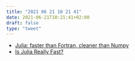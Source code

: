 ```yaml
---
title: "2021 06 21 10 21 41"
date: 2021-06-21T10:21:41+02:00
draft: false
type: "tweet"
---
```

- [Julia: faster than Fortran, cleaner than Numpy](https://www.matecdev.com/posts/numpy-julia-fortran.html)
- [Is Julia Really Fast?](https://medium.com/codex/is-julia-really-fast-12cd7caef96b)
